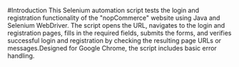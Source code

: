 
#Introduction 
This Selenium automation script tests the login and registration functionality of the "nopCommerce" website using Java and Selenium WebDriver. 
The script opens the URL, navigates to the login and registration pages, 
fills in the required fields, submits the forms, and verifies successful login and registration by checking the resulting page URLs or messages.Designed for Google Chrome, the script includes basic error handling. 
